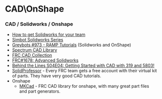 # CAD\OnShape

### CAD / Solidworks / Onshape <a href="#h.d34wu0k5rvx9" id="h.d34wu0k5rvx9"></a>

* [How to get Solidworks for your team](https://www.google.com/url?q=https://app.smartsheet.com/b/form/6762f6652a04487ca9786fcb06b84cb5\&sa=D\&source=editors\&ust=1715378977461118\&usg=AOvVaw30P9f0KCo\_ZNNelUZLIbjA)
* [Simbot Solidworks Series](https://www.google.com/url?q=https://www.youtube.com/watch?v%3DtZSBCFzgjh4%26list%3DPLG\_KOHBuXHNfpa1N23ZJfAHsCVbe3fpXG\&sa=D\&source=editors\&ust=1715378977461528\&usg=AOvVaw2Sh6eGb42pGktLQ9D09maD)
* [Greybots #973 - RAMP Tutorials](https://www.google.com/url?q=https://www.youtube.com/user/973RAMP/videos\&sa=D\&source=editors\&ust=1715378977461885\&usg=AOvVaw2\_yvJl9AIaIC-gW5r7gg0X) (Solidworks and OnShape)
* [Spectrum CAD Library](https://www.google.com/url?q=https://workbench.grabcad.com/workbench/projects/gczMZ2vZJYlzPJlob9wznnuhi1uqUhYIRx23KRz0l5Gq\_g%23/space/gcmegFZmFlpCU6pC0lOikiembdYGx3tphi11JfHJ0THJkK/folder/1357747\&sa=D\&source=editors\&ust=1715378977462366\&usg=AOvVaw09xRQx1jy-35Xd3s5HJs38)
* [FRC CAD Collection](https://www.google.com/url?q=https://blog.spectrum3847.org/2019/12/frc-cad-collection.html\&sa=D\&source=editors\&ust=1715378977462798\&usg=AOvVaw2g-O0gapaWAPNdGmvFrbA\_)
* [FRC#1678: Advanced Solidworks](https://www.google.com/url?q=https://www.youtube.com/watch?v%3DiLW2jYPtwDs%26index%3D7%26list%3DPL6j32uphg3L-Waf6DAdlYr-cV2GxNqfge\&sa=D\&source=editors\&ust=1715378977463183\&usg=AOvVaw1JqdnZ0iyk0MjQdAAusLqh)
* [Behind the Lines S04E04: Getting Started with CAD with 319 and 5803!](https://www.google.com/url?q=https://www.youtube.com/watch?v%3DcbB8qGlLKGU%26index%3D21%26list%3DPLIY-TB1MAu-X9ZcNqt-ot6\_JM2Z02zZ6L\&sa=D\&source=editors\&ust=1715378977463588\&usg=AOvVaw1f2bZsc9zeu0tQW-kBVBr0)
* [SolidProfessor](https://www.google.com/url?q=https://www.solidprofessor.com/\&sa=D\&source=editors\&ust=1715378977463984\&usg=AOvVaw2gnmHkeJ5obfuKFinpHCUd) - Every FRC team gets a free account with their virtual kit of parts. They have very good CAD tutorials.
* Onshape
  * [MKCad](https://www.google.com/url?q=https://www.chiefdelphi.com/t/mkcad-2020-season-updates/367821\&sa=D\&source=editors\&ust=1715378977464544\&usg=AOvVaw31Ql-epLr0rabOfpFVfE-b) - FRC CAD library for onshape, with many great part files and part generators.

